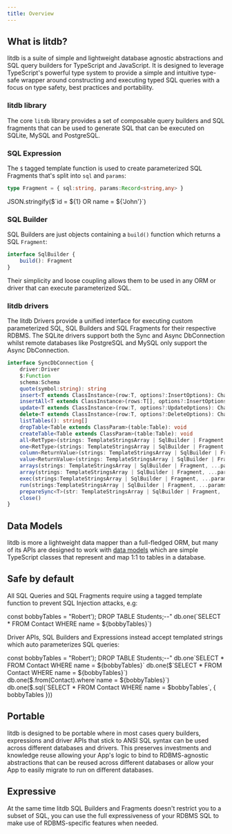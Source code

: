 ```yaml
---
title: Overview
---
```


## What is litdb?

litdb is a suite of simple and lightweight database agnostic abstractions and SQL query builders for TypeScript and JavaScript. 
It is designed to leverage TypeScript's powerful type system to provide a simple and intuitive type-safe wrapper around
constructing and executing typed SQL queries with a focus on type safety, best practices and portability.

### litdb library

The core `litdb` library provides a set of composable query builders and SQL fragments that can be used to generate
SQL that can be executed on SQLite, MySQL and PostgreSQL.

### SQL Expression

The `$` tagged template function is used to create parameterized SQL Fragments that's split into `sql` and `params`:

```ts
type Fragment = { sql:string, params:Record<string,any> }
```

<live-preview>
JSON.stringify($`id = ${1} OR name = ${'John'}`)
</live-preview>

### SQL Builder

SQL Builders are just objects containing a `build()` function which returns a SQL `Fragment`:

```ts
interface SqlBuilder {
    build(): Fragment
}
```

Their simplicity and loose coupling allows them to be used in any ORM or driver that can execute parameterized SQL.

### litdb drivers

The litdb Drivers provide a unified interface for executing custom parameterized SQL, SQL Builders and SQL Fragments 
for their respective RDBMS. The SQLite drivers support both the Sync and Async DbConnection whilst
remote databases like PostgreSQL and MySQL only support the Async DbConnection.

```ts
interface SyncDbConnection {
    driver:Driver
    $:Function
    schema:Schema
    quote(symbol:string): string
    insert<T extends ClassInstance>(row:T, options?:InsertOptions): Changes
    insertAll<T extends ClassInstance>(rows:T[], options?:InsertOptions): Changes
    update<T extends ClassInstance>(row:T, options?:UpdateOptions): Changes
    delete<T extends ClassInstance>(row:T, options?:DeleteOptions): Changes
    listTables(): string[]
    dropTable<Table extends ClassParam>(table:Table): void
    createTable<Table extends ClassParam>(table:Table): void
    all<RetType>(strings: TemplateStringsArray | SqlBuilder | Fragment | IntoFragment<RetType>, ...params: any[]): RetType[]
    one<RetType>(strings: TemplateStringsArray | SqlBuilder | Fragment | IntoFragment<RetType>, ...params: any[]): RetType
    column<ReturnValue>(strings: TemplateStringsArray | SqlBuilder | Fragment, ...params: any[]): RetType[]
    value<ReturnValue>(strings: TemplateStringsArray | SqlBuilder | Fragment, ...params: any[]): ReturnValue
    arrays(strings: TemplateStringsArray | SqlBuilder | Fragment, ...params: any[]): any[][]
    array(strings: TemplateStringsArray | SqlBuilder | Fragment, ...params: any[]): any[]
    exec(strings:TemplateStringsArray | SqlBuilder | Fragment, ...params:any[]): Changes
    run(strings:TemplateStringsArray | SqlBuilder | Fragment, ...params:any[]): void
    prepareSync<T>(str: TemplateStringsArray | SqlBuilder | Fragment, ...params: any[]): Statement    
    close()
}
```

## Data Models

litdb is more a lightweight data mapper than a full-fledged ORM, but many of its APIs are designed to work with 
[data models](/models) which are simple TypeScript classes that represent and map 1:1 to tables in a database.

## Safe by default

All SQL Queries and SQL Fragments require using a tagged template function to prevent SQL Injection attacks, e.g:

<live-preview>
const bobbyTables = "Robert'); DROP TABLE Students;--"
db.one(`SELECT * FROM Contact WHERE name = ${bobbyTables}`)
</live-preview>

Driver APIs, SQL Builders and Expressions instead accept templated strings which auto parameterizes SQL queries:

<live-preview>
const bobbyTables = "Robert'); DROP TABLE Students;--"
db.one`SELECT * FROM Contact WHERE name = ${bobbyTables}`
db.one($`SELECT * FROM Contact WHERE name = ${bobbyTables}`)
db.one($.from(Contact).where`name = ${bobbyTables}`)
db.one($.sql(`SELECT * FROM Contact WHERE name = $bobbyTables`, { bobbyTables }))
</live-preview>

## Portable

litdb is designed to be portable where in most cases query builders, expressions and driver APIs that stick to ANSI SQL
syntax can be used across different databases and drivers. This preserves investments and knowledge reuse allowing
your App's logic to bind to RDBMS-agnostic abstractions that can be reused across different databases or allow your 
App to easily migrate to run on different databases.

## Expressive

At the same time litdb SQL Builders and Fragments doesn't restrict you to a subset of SQL, you can use the full 
expressiveness of your RDBMS SQL to make use of RDBMS-specific features when needed.
